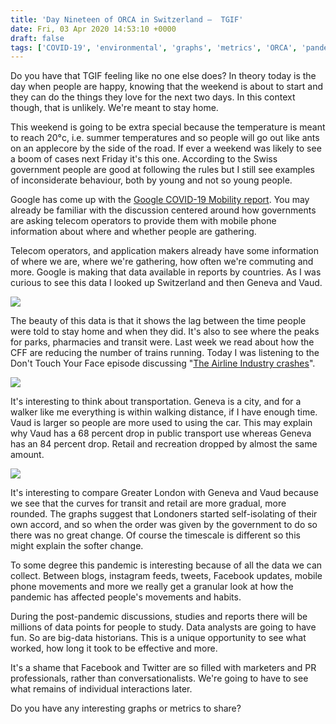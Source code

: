 ```yaml
---
title: 'Day Nineteen of ORCA in Switzerland –  TGIF'
date: Fri, 03 Apr 2020 14:53:10 +0000
draft: false
tags: ['COVID-19', 'environmental', 'graphs', 'metrics', 'ORCA', 'pandemic', 'quantified', 'social conscience']
---
```


Do you have that TGIF feeling like no one else does? In theory today is the day when people are happy, knowing that the weekend is about to start and they can do the things they love for the next two days. In this context though, that is unlikely. We're meant to stay home.

This weekend is going to be extra special because the temperature is meant to reach 20°c, i.e. summer temperatures and so people will go out like ants on an applecore by the side of the road. If ever a weekend was likely to see a boom of cases next Friday it's this one. According to the Swiss government people are good at following the rules but I still see examples of inconsiderate behaviour, both by young and not so young people.

Google has come up with the [Google COVID-19 Mobility report](https://www.google.com/covid19/mobility/). You may already be familiar with the discussion centered around how governments are asking telecom operators to provide them with mobile phone information about where and whether people are gathering.

Telecom operators, and application makers already have some information of where we are, where we're gathering, how often we're commuting and more. Google is making that data available in reports by countries. As I was curious to see this data I looked up Switzerland and then Geneva and Vaud.

![](https://i2.wp.com/www.main-vision.com/richard/blog/wp-content/uploads/2020/04/Geneva.png?fit=580%2C343&ssl=1)

The beauty of this data is that it shows the lag between the time people were told to stay home and when they did. It's also to see where the peaks for parks, pharmacies and transit were. Last week we read about how the CFF are reducing the number of trains running. Today I was listening to the Don't Touch Your Face episode discussing "[The Airline Industry crashes](https://foreignpolicy.com/podcasts/dont-touch-your-face-coronavirus-podcast/dont-touch-your-face-the-airline-industry-crashes/)".

![](https://i0.wp.com/www.main-vision.com/richard/blog/wp-content/uploads/2020/04/Vaud.png?fit=580%2C341&ssl=1)

It's interesting to think about transportation. Geneva is a city, and for a walker like me everything is within walking distance, if I have enough time. Vaud is larger so people are more used to using the car. This may explain why Vaud has a 68 percent drop in public transport use whereas Geneva has an 84 percent drop. Retail and recreation dropped by almost the same amount.

![](https://i2.wp.com/www.main-vision.com/richard/blog/wp-content/uploads/2020/04/Screenshot-2020-04-03-at-16.45.28.png?fit=580%2C349&ssl=1)

It's interesting to compare Greater London with Geneva and Vaud because we see that the curves for transit and retail are more gradual, more rounded. The graphs suggest that Londoners started self-isolating of their own accord, and so when the order was given by the government to do so there was no great change. Of course the timescale is different so this might explain the softer change.

To some degree this pandemic is interesting because of all the data we can collect. Between blogs, instagram feeds, tweets, Facebook updates, mobile phone movements and more we really get a granular look at how the pandemic has affected people's movements and habits.

During the post-pandemic discussions, studies and reports there will be millions of data points for people to study. Data analysts are going to have fun. So are big-data historians. This is a unique opportunity to see what worked, how long it took to be effective and more.

It's a shame that Facebook and Twitter are so filled with marketers and PR professionals, rather than conversationalists. We're going to have to see what remains of individual interactions later.

Do you have any interesting graphs or metrics to share?